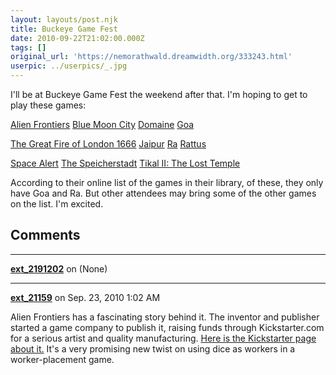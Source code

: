 ```yaml
---
layout: layouts/post.njk
title: Buckeye Game Fest
date: 2010-09-22T21:02:00.000Z
tags: []
original_url: 'https://nemorathwald.dreamwidth.org/333243.html'
userpic: ../userpics/_.jpg
---
```

I'll be at Buckeye Game Fest the weekend after that. I'm hoping to get to play these games:

[Alien Frontiers](http://boardgamegeek.com/boardgame/48726/alien-frontiers) [Blue Moon City](http://boardgamegeek.com/boardgame/21882/blue-moon-city) [Domaine](http://www.boardgamegeek.com/boardgame/5737/domaine) [Goa](http://boardgamegeek.com/boardgame/9216/goa)

[The Great Fire of London 1666](http://www.boardgamegeek.com/boardgame/41569/the-great-fire-of-london-1666) [Jaipur](http://boardgamegeek.com/boardgame/54043/jaipur) [Ra](http://boardgamegeek.com/boardgame/12/ra) [Rattus](http://boardgamegeek.com/boardgame/42452/rattus)

[Space Alert](http://www.boardgamegeek.com/boardgame/38453/space-alert) [The Speicherstadt](http://www.boardgamegeek.com/boardgame/66505/the-speicherstadt) [Tikal II: The Lost Temple](http://boardgamegeek.com/boardgame/67180/tikal-ii-the-lost-temple)

According to their online list of the games in their library, of these, they only have Goa and Ra. But other attendees may bring some of the other games on the list. I'm excited.

## Comments

---

**[ext_2191202](https://www.dreamwidth.org/users/ext_2191202)** on (None)



---

**[ext_21159](https://www.dreamwidth.org/users/ext_21159)** on Sep. 23, 2010 1:02 AM

Alien Frontiers has a fascinating story behind it. The inventor and publisher started a game company to publish it, raising funds through Kickstarter.com for a serious artist and quality manufacturing. [Here is the Kickstarter page about it.](http://www.kickstarter.com/projects/clevermojogames/alien-frontiers-retro-future-sci-fi-board-game) It's a very promising new twist on using dice as workers in a worker-placement game.
